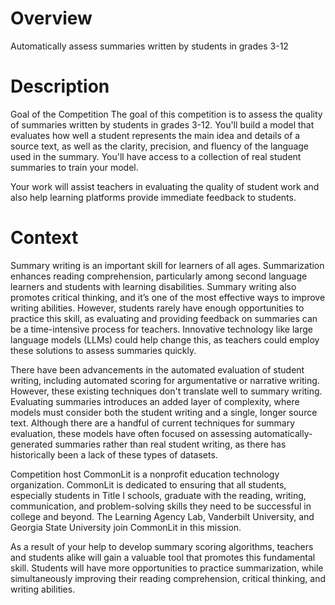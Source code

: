 # Overview
Automatically assess summaries written by students in grades 3-12

# Description
Goal of the Competition
The goal of this competition is to assess the quality of summaries written by students in grades 3-12. You'll build a model that evaluates how well a student represents the main idea and details of a source text, as well as the clarity, precision, and fluency of the language used in the summary. You'll have access to a collection of real student summaries to train your model.

Your work will assist teachers in evaluating the quality of student work and also help learning platforms provide immediate feedback to students.

# Context
Summary writing is an important skill for learners of all ages. Summarization enhances reading comprehension, particularly among second language learners and students with learning disabilities. Summary writing also promotes critical thinking, and it’s one of the most effective ways to improve writing abilities. However, students rarely have enough opportunities to practice this skill, as evaluating and providing feedback on summaries can be a time-intensive process for teachers. Innovative technology like large language models (LLMs) could help change this, as teachers could employ these solutions to assess summaries quickly.

There have been advancements in the automated evaluation of student writing, including automated scoring for argumentative or narrative writing. However, these existing techniques don't translate well to summary writing. Evaluating summaries introduces an added layer of complexity, where models must consider both the student writing and a single, longer source text. Although there are a handful of current techniques for summary evaluation, these models have often focused on assessing automatically-generated summaries rather than real student writing, as there has historically been a lack of these types of datasets.

Competition host CommonLit is a nonprofit education technology organization. CommonLit is dedicated to ensuring that all students, especially students in Title I schools, graduate with the reading, writing, communication, and problem-solving skills they need to be successful in college and beyond. The Learning Agency Lab, Vanderbilt University, and Georgia State University join CommonLit in this mission.

As a result of your help to develop summary scoring algorithms, teachers and students alike will gain a valuable tool that promotes this fundamental skill. Students will have more opportunities to practice summarization, while simultaneously improving their reading comprehension, critical thinking, and writing abilities.
